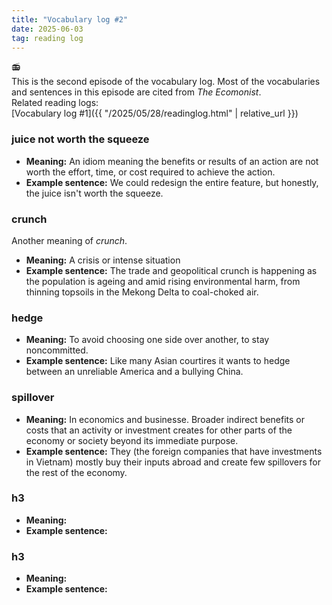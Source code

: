 ```yaml
---
title: "Vocabulary log #2"
date: 2025-06-03
tag: reading log
---
```


:radio: <br>
This is the second episode of the vocabulary log. Most of the vocabularies and sentences in this episode are cited from 
*The Ecomonist*.<br>
Related reading logs:<br>
[Vocabulary log #1]({{ "/2025/05/28/readinglog.html" | relative_url }})

### juice not worth the squeeze
- **Meaning:** An idiom meaning the benefits or results of an action are not worth the effort, time, or cost required to achieve the action.  
- **Example sentence:** We could redesign the entire feature, but honestly, the juice isn't worth the squeeze.<br>

### crunch <br>
Another meaning of *crunch*. <br>
- **Meaning:** A crisis or intense situation<br>
- **Example sentence:** The trade and geopolitical crunch is happening as the population is ageing and amid rising environmental harm, from thinning topsoils in the Mekong Delta to coal-choked air. <br>

### hedge <br>
- **Meaning:** To avoid choosing one side over another, to stay noncommitted.<br>
- **Example sentence:** Like many Asian courtires it wants to hedge between an unreliable America and a bullying China.<br>

### spillover <br>
- **Meaning:** In economics and businesse. Broader indirect benefits or costs that an activity or investment creates for other parts of the economy or society beyond its immediate purpose. <br>
- **Example sentence:** They (the foreign companies that have investments in Vietnam) mostly buy their inputs abroad and create few spillovers for the rest of the economy. <br>

### h3 <br>
- **Meaning:** <br>
- **Example sentence:** <br>

### h3 <br>
- **Meaning:** <br>
- **Example sentence:** <br>
